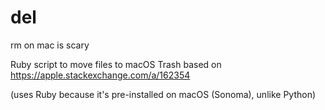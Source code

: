 # del
rm on mac is scary

Ruby script to move files to macOS Trash based on https://apple.stackexchange.com/a/162354

(uses Ruby because it's pre-installed on macOS (Sonoma), unlike Python)
